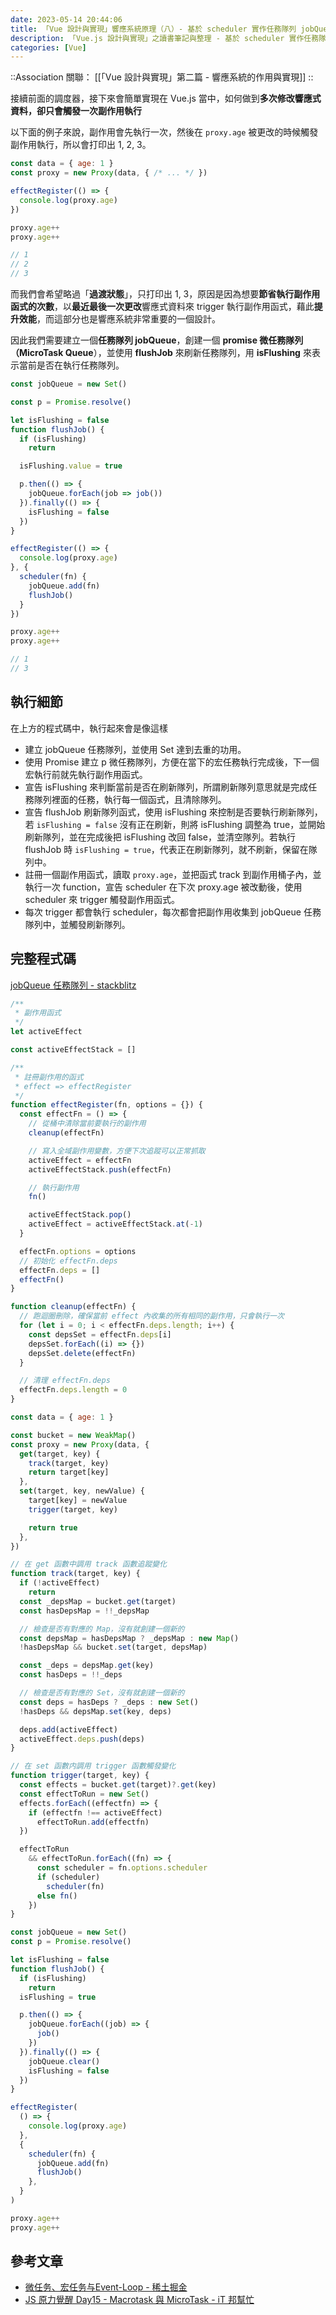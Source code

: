 ```yaml
---
date: 2023-05-14 20:44:06
title: 「Vue 設計與實現」響應系統原理（八）- 基於 scheduler 實作任務隊列 jobQueue
description: 「Vue.js 設計與實現」之讀書筆記與整理 - 基於 scheduler 實作任務隊列 jobQueue
categories: [Vue]
---
```


::Association
關聯： [[「Vue 設計與實現」第二篇 - 響應系統的作用與實現]]
::

接續前面的調度器，接下來會簡單實現在 Vue.js 當中，如何做到**多次修改響應式資料，卻只會觸發一次副作用執行**

以下面的例子來說，副作用會先執行一次，然後在 `proxy.age` 被更改的時候觸發副作用執行，所以會打印出 1, 2, 3。

```js [case.js]
const data = { age: 1 }
const proxy = new Proxy(data, { /* ... */ })

effectRegister(() => {
  console.log(proxy.age)
})

proxy.age++
proxy.age++

// 1
// 2
// 3
```

而我們會希望略過「**過渡狀態**」，只打印出 1, 3，原因是因為想要**節省執行副作用函式的次數**，以**最近最後一次更改**響應式資料來 trigger 執行副作用函式，藉此**提升效能**，而這部分也是響應系統非常重要的一個設計。

因此我們需要建立一個**任務隊列 jobQueue**，創建一個 **promise 微任務隊列（MicroTask Queue**），並使用 **flushJob** 來刷新任務隊列，用 **isFlushing** 來表示當前是否在執行任務隊列。

```js [jobQueue.js]
const jobQueue = new Set()

const p = Promise.resolve()

let isFlushing = false
function flushJob() {
  if (isFlushing)
    return

  isFlushing.value = true

  p.then(() => {
    jobQueue.forEach(job => job())
  }).finally(() => {
    isFlushing = false
  })
}

effectRegister(() => {
  console.log(proxy.age)
}, {
  scheduler(fn) {
    jobQueue.add(fn)
    flushJob()
  }
})

proxy.age++
proxy.age++

// 1
// 3
```

## 執行細節

在上方的程式碼中，執行起來會是像這樣

- 建立 jobQueue 任務隊列，並使用 Set 達到去重的功用。
- 使用 Promise 建立 p 微任務隊列，方便在當下的宏任務執行完成後，下一個宏執行前就先執行副作用函式。
- 宣告 isFlushing 來判斷當前是否在刷新隊列，所謂刷新隊列意思就是完成任務隊列裡面的任務，執行每一個函式，且清除隊列。
- 宣告 flushJob 刷新隊列函式，使用 isFlushing 來控制是否要執行刷新隊列，若 `isFlushing = false` 沒有正在刷新，則將 isFlushing 調整為 true，並開始刷新隊列，並在完成後把 isFlushing 改回 false，並清空隊列。若執行 flushJob 時 `isFlushing = true`，代表正在刷新隊列，就不刷新，保留在隊列中。
- 註冊一個副作用函式，讀取 `proxy.age`，並把函式 track 到副作用桶子內，並執行一次 function，宣告 scheduler 在下次 proxy.age 被改動後，使用 scheduler 來 trigger 觸發副作用函式。
- 每次 trigger 都會執行 scheduler，每次都會把副作用收集到 jobQueue 任務隊列中，並觸發刷新隊列。

## 完整程式碼

[jobQueue 任務隊列 - stackblitz](https://stackblitz.com/edit/js-hepk1j?file=index.js)

```js [jobQueue.js]
/**
 * 副作用函式
 */
let activeEffect

const activeEffectStack = []

/**
 * 註冊副作用的函式
 * effect => effectRegister
 */
function effectRegister(fn, options = {}) {
  const effectFn = () => {
    // 從桶中清除當前要執行的副作用
    cleanup(effectFn)

    // 寫入全域副作用變數，方便下次追蹤可以正常抓取
    activeEffect = effectFn
    activeEffectStack.push(effectFn)

    // 執行副作用
    fn()

    activeEffectStack.pop()
    activeEffect = activeEffectStack.at(-1)
  }

  effectFn.options = options
  // 初始化 effectFn.deps
  effectFn.deps = []
  effectFn()
}

function cleanup(effectFn) {
  // 跑迴圈刪除，確保當前 effect 內收集的所有相同的副作用，只會執行一次
  for (let i = 0; i < effectFn.deps.length; i++) {
    const depsSet = effectFn.deps[i]
    depsSet.forEach((i) => {})
    depsSet.delete(effectFn)
  }

  // 清理 effectFn.deps
  effectFn.deps.length = 0
}

const data = { age: 1 }

const bucket = new WeakMap()
const proxy = new Proxy(data, {
  get(target, key) {
    track(target, key)
    return target[key]
  },
  set(target, key, newValue) {
    target[key] = newValue
    trigger(target, key)

    return true
  },
})

// 在 get 函數中調用 track 函數追蹤變化
function track(target, key) {
  if (!activeEffect)
    return
  const _depsMap = bucket.get(target)
  const hasDepsMap = !!_depsMap

  // 檢查是否有對應的 Map，沒有就創建一個新的
  const depsMap = hasDepsMap ? _depsMap : new Map()
  !hasDepsMap && bucket.set(target, depsMap)

  const _deps = depsMap.get(key)
  const hasDeps = !!_deps

  // 檢查是否有對應的 Set，沒有就創建一個新的
  const deps = hasDeps ? _deps : new Set()
  !hasDeps && depsMap.set(key, deps)

  deps.add(activeEffect)
  activeEffect.deps.push(deps)
}

// 在 set 函數内調用 trigger 函數觸發變化
function trigger(target, key) {
  const effects = bucket.get(target)?.get(key)
  const effectToRun = new Set()
  effects.forEach((effectfn) => {
    if (effectfn !== activeEffect)
      effectToRun.add(effectfn)
  })

  effectToRun
    && effectToRun.forEach((fn) => {
      const scheduler = fn.options.scheduler
      if (scheduler)
        scheduler(fn)
      else fn()
    })
}

const jobQueue = new Set()
const p = Promise.resolve()

let isFlushing = false
function flushJob() {
  if (isFlushing)
    return
  isFlushing = true

  p.then(() => {
    jobQueue.forEach((job) => {
      job()
    })
  }).finally(() => {
    jobQueue.clear()
    isFlushing = false
  })
}

effectRegister(
  () => {
    console.log(proxy.age)
  },
  {
    scheduler(fn) {
      jobQueue.add(fn)
      flushJob()
    },
  }
)

proxy.age++
proxy.age++
```

## 參考文章

- [微任务、宏任务与Event-Loop - 稀土掘金](https://juejin.cn/post/6844903657264136200)
- [JS 原力覺醒 Day15 - Macrotask 與 MicroTask - iT 邦幫忙](https://ithelp.ithome.com.tw/articles/10222737)
